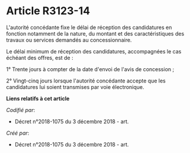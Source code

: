 # Article R3123-14

L'autorité concédante fixe le délai de réception des candidatures en fonction notamment de la nature, du montant et des
caractéristiques des travaux ou services demandés au concessionnaire.

Le délai minimum de réception des candidatures, accompagnées le cas échéant des offres, est de :

1° Trente jours à compter de la date d'envoi de l'avis de concession ;

2° Vingt-cinq jours lorsque l'autorité concédante accepte que les candidatures lui soient transmises par voie électronique.

**Liens relatifs à cet article**

_Codifié par_:

  - Décret n°2018-1075 du 3 décembre 2018 - art.

_Créé par_:

  - Décret n°2018-1075 du 3 décembre 2018 - art.
